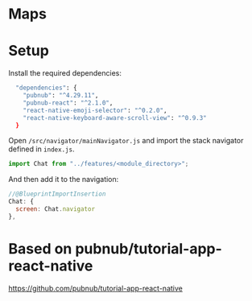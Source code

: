 # Maps

# Setup

Install the required dependencies:

```sh
  "dependencies": {
    "pubnub": "^4.29.11",
    "pubnub-react": "^2.1.0",
    "react-native-emoji-selector": "^0.2.0",
    "react-native-keyboard-aware-scroll-view": "^0.9.3"
  }
```

Open `/src/navigator/mainNavigator.js` and import the stack navigator defined in `index.js`.

```javascript
import Chat from "../features/<module_directory>";
```

And then add it to the navigation:

```javascript
//@BlueprintImportInsertion
Chat: {
  screen: Chat.navigator
},
```

# Based on pubnub/tutorial-app-react-native

https://github.com/pubnub/tutorial-app-react-native
